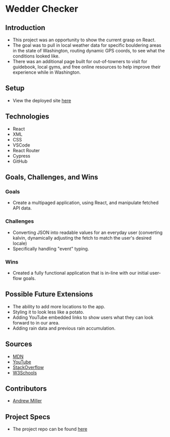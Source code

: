 # Wedder Checker

## Introduction
  - This project was an opportunity to show the current grasp on React.
  - The goal was to pull in local weather data for specific bouldering areas in the state of Washington, routing dynamic GPS coords, to see what the conditions looked like.
  - There was an additional page built for out-of-towners to visit for guidebook, local gyms, and free online resources to help improve their experience while in Washington.
  
## Setup
- View the deployed site [here](https://andrewmiller45.github.io/wedderchecker/)

## Technologies
  - React
  - XML
  - CSS
  - VSCode
  - React Router
  - Cypress
  - GitHub

## Goals, Challenges, and Wins
### Goals
- Create a multipaged application, using React, and manipulate fetched API data.

### Challenges
- Converting JSON into readable values for an everyday user (converting kalvin, dynamically adjusting the fetch to match the user's desired locale)
- Specifically handling "event" typing.

### Wins
- Created a fully functional application that is in-line with our initial user-flow goals.

## Possible Future Extensions
- The ability to add more locations to the app.
- Styling it to look less like a potato.
- Adding YouTube embedded links to show users what they can look forward to in our area.
- Adding rain data and previous rain accumulation.


## Sources
 - [MDN](http://developer.mozilla.org/en-US/)
 - [YouTube](https://www.youtube.com/)
 - [StackOverflow](https://www.stackoverflow.com/)
 - [W3Schools](https://www.w3schools.com/)
  
## Contributors
  - [Andrew Miller](https://github.com/andrewmiller45)

## Project Specs

 - The project repo can be found [here](https://wedderchecker-dhl3-andrewmiller45.vercel.app/)
